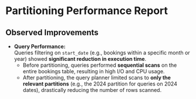 # Partitioning Performance Report

## Observed Improvements

- **Query Performance:**  
  Queries filtering on `start_date` (e.g., bookings within a specific month or year) showed **significant reduction in execution time**.  
  - Before partitioning, queries performed **sequential scans** on the entire bookings table, resulting in high I/O and CPU usage.  
  - After partitioning, the query planner limited scans to **only the relevant partitions**
    (e.g., the 2024 partition for queries on 2024 dates), drastically reducing the number of rows scanned.
